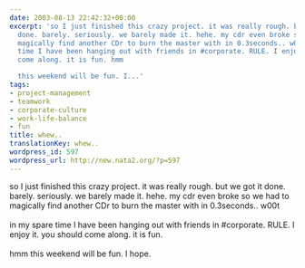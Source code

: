 ```yaml
---
date: 2003-08-13 22:42:32+00:00
excerpt: 'so I just finished this crazy project. it was really rough. but we got it
  done. barely. seriously. we barely made it. hehe. my cdr even broke so we had to
  magically find another CDr to burn the master with in 0.3seconds.. w00tin my spare
  time I have been hanging out with friends in #corporate. RULE. I enjoy it. you should
  come along. it is fun. hmm

  this weekend will be fun. I...'
tags:
- project-management
- teamwork
- corporate-culture
- work-life-balance
- fun
title: whew..
translationKey: whew..
wordpress_id: 597
wordpress_url: http://new.nata2.org/?p=597
---
```


so I just finished this crazy project. it was really rough. but we got it done. barely. seriously. we barely made it. hehe. my cdr even broke so we had to magically find another CDr to burn the master with in 0.3seconds.. w00t<br/><br/>in my spare time I have been hanging out with friends in #corporate. RULE. I enjoy it. you should come along. it is fun. <br/><br/>hmm
this weekend will be fun. I hope.